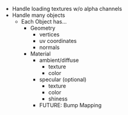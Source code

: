 - Handle loading textures w/o alpha channels
- Handle many objects
    - Each Object has...
        - Geometry
            - vertices
            - uv coordinates
            - normals
        - Material
            - ambient/diffuse
                - texture
                - color
            - specular (optional)
                - texture
                - color
                - shiness
            - FUTURE: Bump Mapping